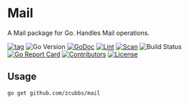 # Mail 

A Mail package for Go. Handles Mail operations.

[![tag](https://img.shields.io/github/tag/zcubbs/mail)](https://github.com/zcubbs/mail/releases)
![Go Version](https://img.shields.io/badge/Go-%3E%3D%201.21-%23007d9c)
[![GoDoc](https://godoc.org/github.com/zcubbs/mail?status.svg)](https://pkg.go.dev/github.com/zcubbs/mail)
[![Lint](https://github.com/zcubbs/mail/actions/workflows/lint.yaml/badge.svg)](https://github.com/zcubbs/mail/actions/workflows/lint.yaml)
[![Scan](https://github.com/zcubbs/mail/actions/workflows/scan.yaml/badge.svg?branch=main)](https://github.com/zcubbs/mail/actions/workflows/scan.yaml)
![Build Status](https://github.com/zcubbs/mail/actions/workflows/test.yaml/badge.svg)
[![Go Report Card](https://goreportcard.com/badge/github.com/zcubbs/mail)](https://goreportcard.com/report/github.com/zcubbs/mail)
[![Contributors](https://img.shields.io/github/contributors/zcubbs/mail)](https://github.com/zcubbs/mail/graphs/contributors)
[![License](https://img.shields.io/github/license/zcubbs/mail.svg)](./LICENSE)

## Usage

```bash
go get github.com/zcubbs/mail
```
